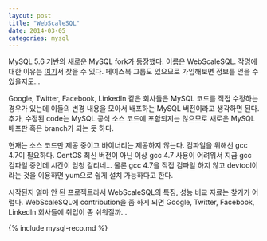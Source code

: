 ```yaml
---
layout: post
title: "WebScaleSQL"
date: 2014-03-05 
categories: mysql
---
```


MySQL 5.6 기반의 새로운 MySQL fork가 등장했다. 이름은 WebScaleSQL. 작명에 대한 이유는 [여기](http://webscalesql.org/faq.html)서 찾을 수 있다. 페이스북 그룹도 있으므로 가입해보면 정보를 얻을 수 있을지도...

Google, Twitter, Facebook, LinkedIn 같은 회사들은 MySQL 코드를 직접 수정하는 경우가 있는데 이들의 변경 내용을 모아서 배포하는 MySQL 버전이라고 생각하면 된다. 추가, 수정된 code는 MySQL 공식 소스 코드에 포함되지는 않으므로 새로운 MySQL 배포판 혹은 branch가 되는 듯 하다.

현재는 소스 코드만 제공 중이고 바이너리는 제공하지 않는다. 컴파일을 위해선 gcc 4.7이 필요하다. CentOS 최신 버전이 아닌 이상 gcc 4.7 사용이 어려워서 지금 gcc 컴파일 중인데 시간이 엄청 걸리네... 물론 gcc 4.7을 직접 컴파일 하지 않고 devtool이라는 것을 이용하면 yum으로 쉽게 설치 가능하다고 한다.

시작된지 얼마 안 된 프로젝트라서 WebScaleSQL의 특징, 성능 비교 자료는 찾기가 어렵다. WebScaleSQL에 contribution을 좀 하게 되면 Google, Twitter, Facebook, LinkedIn 회사들에 취업이 좀 쉬워질까...


{% include mysql-reco.md %}
